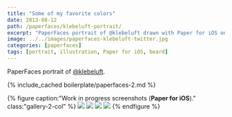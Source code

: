 ```yaml
---
title: "Some of my favorite colors"
date: 2013-08-12
path: /paperfaces/klebeluft-portrait/
excerpt: "PaperFaces portrait of @klebeluft drawn with Paper for iOS on an iPad."
image: ../../images/paperfaces-klebeluft-twitter.jpg
categories: [paperfaces]
tags: [portrait, illustration, Paper for iOS, beard]
---
```


PaperFaces portrait of [@klebeluft](https://twitter.com/klebeluft).

{% include_cached boilerplate/paperfaces-2.md %}

{% figure caption:"Work in progress screenshots (**Paper for iOS**)." class:"gallery-2-col" %}
[![](../../images/paperfaces-klebeluft-process-1-600.jpg)](../../images/paperfaces-klebeluft-process-1-lg.jpg)
[![](../../images/paperfaces-klebeluft-process-2-600.jpg)](../../images/paperfaces-klebeluft-process-2-lg.jpg)
[![](../../images/paperfaces-klebeluft-process-3-600.jpg)](../../images/paperfaces-klebeluft-process-3-lg.jpg)
[![](../../images/paperfaces-klebeluft-process-4-600.jpg)](../../images/paperfaces-klebeluft-process-4-lg.jpg)
{% endfigure %}
